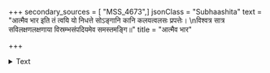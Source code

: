 +++
secondary_sources = [ "MSS_4673",]
jsonClass = "Subhaashita"
text = "आत्मैव भार इति तं त्वयि यो निधत्ते सोऽङ्गानि कानि कलयत्वलसः प्रपत्तेः।  \nविश्वत्र सात्र सविलक्षणलक्षणाया विस्रम्भसंपदियमेव समस्तमङ्गि॥"
title = "आत्मैव भार"

+++

<details><summary>Text</summary>

आत्मैव भार इति तं त्वयि यो निधत्ते सोऽङ्गानि कानि कलयत्वलसः प्रपत्तेः।  
विश्वत्र सात्र सविलक्षणलक्षणाया विस्रम्भसंपदियमेव समस्तमङ्गि॥
</details>
